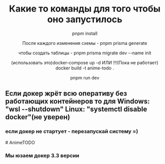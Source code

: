 <h1 align="center">Какие то команды для того чтобы оно запустилось</h1>
<p align="center">pnpm install</p>
<p align="center">После каждого изменения схемы - pnpm prisma generate</p>
<p align="center">чтобы создать таблицы - pnpm prisma migrate dev --name init</p>
<p align="center">(использовать это)docker-compose up -d ИЛИ !!!(Пока не работает) docker build -t anime-todo .</p>
<p align="center">pnpm run dev</p>
  
<h2>Если докер жрёт всю оперативу без работающих контейнеров то для Windows: "wsl --shutdown" Linux: "systemctl disable docker"(не уверен)</h2>
<h3>если докер не стартует - перезапускай систему =)</h2>
# AnimeTODO
<h3>Мы юзаем докер 3.3 версии</h3>
